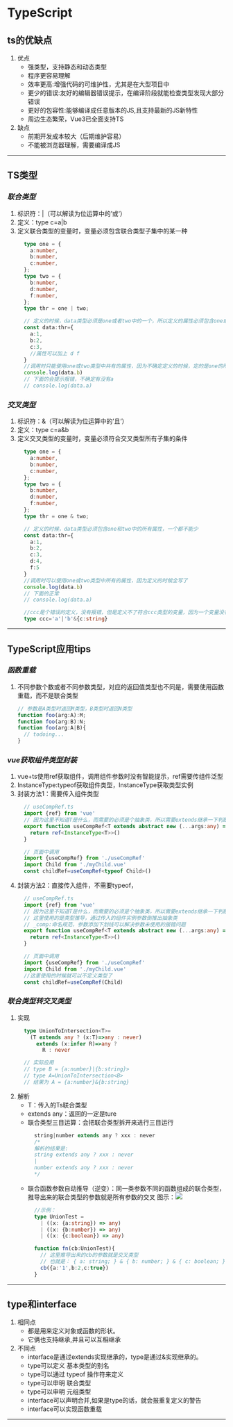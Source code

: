 # TypeScript

## ts的优缺点
  1. 优点
      - 强类型，支持静态和动态类型
      - 程序更容易理解
      - 效率更高:增强代码的可维护性，尤其是在大型项目中
      - 更少的错误:友好的编辑器错误提示，在编译阶段就能检查类型发现大部分错误
      - 更好的包容性:能够编译成任意版本的JS,且支持最新的JS新特性
      - 周边生态繁荣，Vue3已全面支持TS
  2. 缺点
      - 前期开发成本较大（后期维护容易）
      - 不能被浏览器理解，需要编译成JS

-----

## TS类型
### *联合类型*
  1. 标识符：|（可以解读为位运算中的’或‘）
  2. 定义：type c=a|b
  3. 定义联合类型的变量时，变量必须包含联合类型子集中的某一种
      ```ts
        type one = {
          a:number,
          b:number,
          c:number,
        };
        type two = {
          b:number,
          d:number,
          f:number,
        };
        type thr = one | two;

        // 定义的时候，data类型必须是one或者two中的一个，所以定义的属性必须包含one或者two其中之一的所有必填属性，可以多不能少
        const data:thr={
          a:1,
          b:2,
          c:3,
          //属性可以加上 d f
        }
        //调用时只能使用one或two类型中共有的属性，因为不确定定义的时候，定的是one的所有属性还是two的
        console.log(data.b)
        // 下面的会提示报错，不确定有没有a
        // console.log(data.a)
      ```
### *交叉类型*
  1. 标识符：&（可以解读为位运算中的’且‘）
  2. 定义：type c=a&b
  3. 定义交叉类型的变量时，变量必须符合交叉类型所有子集的条件
      ```ts
        type one = {
          a:number,
          b:number,
          c:number,
        };
        type two = {
          b:number,
          d:number,
          f:number,
        };
        type thr = one & two;

        // 定义的时候，data类型必须包含one和two中的所有属性，一个都不能少
        const data:thr={
          a:1,
          b:2,
          c:3,
          d:4,
          f:5
        }
        //调用时可以使用one或two类型中所有的属性，因为定义的时候全写了
        console.log(data.b)
        // 下面的正常
        // console.log(data.a)

        //ccc是个错误的定义，没有报错，但是定义不了符合ccc类型的变量，因为一个变量没有办法是字符又是对象
        type ccc='a'|'b'&{c:string}
      ```

-----

## TypeScript应用tips
### *函数重载*
  1. 不同参数个数或者不同参数类型，对应的返回值类型也不同是，需要使用函数重载，而不是联合类型
      ``` ts
      // 参数是A类型时返回M类型，B类型时返回N类型
      function foo(arg:A):M;
      function foo(arg:B):N;
      function foo(arg:A|B){
        // todoing...
      }
      ```
### *vue获取组件类型封装*
  1. vue+ts使用ref获取组件，调用组件参数时没有智能提示，ref需要传组件泛型
  2. InstanceType<typeof Comp>:typeof获取组件类型，InstanceType获取类型实例
  3. 封装方法1：需要传入组件类型
      ```ts
        // useCompRef.ts
        import {ref} from 'vue'
        // 因为这里不知道T是什么，而需要的必须是个抽象类，所以需要extends继承一下判断一下
        export function useCompRef<T extends abstract new (...args:any) => any>(){
          return ref<InstanceType<T>>()
        }

        // 页面中调用
        import {useCompRef} from './useCompRef'
        import Child from './myChild.vue'
        const childRef=useCompRef<typeof Child>()
      ```
  4. 封装方法2：直接传入组件，不需要typeof，
      ```ts
        // useCompRef.ts
        import {ref} from 'vue'
        // 因为这里不知道T是什么，而需要的必须是个抽象类，所以需要extends继承一下判断一下
        // 这里使用的是类型推导，通过传入的组件实例参数倒推出抽象类
        // _comp:命名规范，参数添加下划线可以解决参数未使用的报错问题
        export function useCompRef<T extends abstract new (...args:any) => any>(_comp:T){
          return ref<InstanceType<T>>()
        }

        // 页面中调用
        import {useCompRef} from './useCompRef'
        import Child from './myChild.vue'
        //这里使用的时候就可以不定义类型了
        const childRef=useCompRef(Child)
      ```
### *联合类型转交叉类型*
  1. 实现
      ```ts
        type UnionToIntersection<T>=
          (T extends any ? (x:T)=>any : never)
            extends (x:infer R)=>any ? 
              R : never

        // 实际应用
        // type B = {a:number}|{b:string}>
        // type A=UnionToIntersection<B>
        // 结果为 A = {a:number}&{b:string}
      ```
  2. 解析
      - T：传入的Ts联合类型
      - extends any：返回的一定是ture
      - 联合类型三目运算：会把联合类型拆开来进行三目运行
          ```ts
            string|number extends any ? xxx : never
            /*
            解析的结果是:
            string extends any ? xxx : never
            |
            number extends any ? xxx : never
            */
          ```
      - 联合函数参数自动推导（逆变）：同一类参数不同的函数组成的联合类型，推导出来的联合类型的参数就是所有参数的交叉
        图示：![](/assets/ts1.png)
          ```ts
            //示例：
            type UnionTest = 
              | ((x: {a:string}) => any)
              | ((x: {b:number}) => any)
              | ((x: {c:boolean}) => any)

            function fn(cb:UnionTest){
              // 这里推导出来的cb的参数就是交叉类型
              // 也就是： { a: string; } & { b: number; } & { c: boolean; }
              cb({a:'1',b:2,c:true})
            }
          ```

-----

## type和interface
  1. 相同点
      - 都是用来定义对象或函数的形状。
      - 它俩也支持继承,并且可以互相继承
  2. 不同点
      - interface是通过extends实现继承的，type是通过&实现继承的。
      - type可以定义 基本类型的别名
      - type可以通过 typeof 操作符来定义
      - type可以申明 联合类型
      - type可以申明 元组类型
      - interface可以声明合并,如果是type的话，就会报重复定义的警告
      - interface可以实现函数重载

-----
